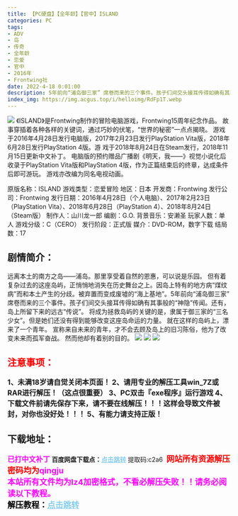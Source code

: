 ```yaml
---
title: 【PC硬盘】【全年龄】【官中】ISLAND
categories: PC
tags:
- ADV
- 岛
- 传奇 
- 全年龄 
- 恋爱
- 官中
- 2016年
- Frontwing社
date: 2022-4-18 0:01:00
description: 5年前向“浦岛御三家” 席卷而来的三个事件。孩子们间交头接耳传得如确有其事般的“神隐”传闻。还有，岛上所留下来的远古“传说”。将成为拯救岛屿的关键的是，隶属于御三家的“三名少女”。
index_img: https://img.acgus.top/i/helloimg/RdFp1T.webp
---
```

![](https://img.acgus.top/i/helloimg/RdFp1T.webp)
《ISLAND》是Frontwing制作的冒险电脑游戏，Frontwing15周年纪念作品。
故事穿插着各种各样的关键词，通过巧妙的伏笔，“世界的秘密”一点点揭晓。
游戏于2016年4月28日发行电脑版，2017年2月23日发行PlayStation Vita版，2018年6月28日发行PlayStation 4版。游
戏于2018年8月24日在Steam发行，2018年11月15日更新中文补丁。
电脑版的预约赠品广播剧《明天，我——》视觉小说化后收录于PlayStation Vita版和PlayStation 4版，作为正篇结束后的终章，达成条件后即可游玩。
游戏亦改编为同名电视动画。

原版名称：ISLAND
游戏类型：恋爱冒险
地区：日本
开发商：Frontwing
发行公司：Frontwing
发行日期：2016年4月28日（个人电脑）、2017年2月23日（PlayStation Vita）、2018年6月28日（PlayStation 4）、2018年8月24日（Steam版）
制作人：山川龙一郎
编剧：G.O.
背景音乐：安濑圣
玩家人数：单人
游戏分级：C（CERO）
发行阶段：正式版
媒介：DVD-ROM，数字下载
结局数：17

## **剧情简介：**
远离本土的南方之岛——浦岛。那里享受着自然的恩惠，可以说是乐园。
但有着复杂过去的这座岛屿，正悄悄地消失在历史舞台之上。因岛上特有的地方病“煤纹病”而和本土产生的分歧。被弃置而变成废墟的“海上基地”。5年前向“浦岛御三家” 席卷而来的三个事件。孩子们间交头接耳传得如确有其事般的“神隐”传闻。还有，岛上所留下来的远古“传说”。
将成为拯救岛屿的关键的是，隶属于御三家的“三名少女”。但是她们还没有得到能够改变这座岛命运的力量。
就在这样的岛屿上，漂来了一个青年。
宣称来自未来的青年，才不会去顾及岛上的旧习陈俗，他为了改变未来而孤军奋战。
然而他却有着别的目的。
![](https://img.acgus.top/i/helloimg/RdFY1u.webp)
![](https://img.acgus.top/i/helloimg/RdFzl1.webp)
![](https://img.acgus.top/i/helloimg/RdFIRb.webp)


## <font color=#FF0000 >注意事项：</font>
<font size=3><b>1、未满18岁请自觉关闭本页面！
2、请用专业的解压工具win_7Z或RAR进行解压！（这点很重要）
3、PC双击『exe程序』运行游戏
4、下载文件前请先保存下来，请不要在线解压！！！这样会导致文件被封，对你也没好处！！！
5、有能力请支持正版！</b></font>

## 下载地址：
<font color=#FF00FF size=3><b>已打中文补丁</b></font>
<b>百度网盘下载点：</b><a href="https://pan.baidu.com/s/1Op8ghkaH1oVwfSZGc5ZdFg?pwd=c2a6" style="color: #87CEEB;"><b>点击跳转</b></a> 提取码:c2a6
<a style="padding: 0" href="https://post.qingju.org/AD/"><img style="max-width:100%" src="https://img.acgus.top/i/2024/07/478f689b8021d8d499ab43d21acf137a.gif" alt=""></a>
<b><font color=#FF0000 size=4>网站所有资源解压密码均为</b></font><b><font color=#FF00FF size=4>qingju</font><font color=#FF0000 ></font></b><br><b><font color=#FF00FF size=4>本站所有文件均为lz4加密格式，不看必解压失败！！请务必阅读以下教程。</b></font><br><b><font color=#000 size=4>解压教程：</b><a href="https://post.qingju.org/tutorial/000/" style="color: #87CEEB;"><b>点击跳转</b></a>